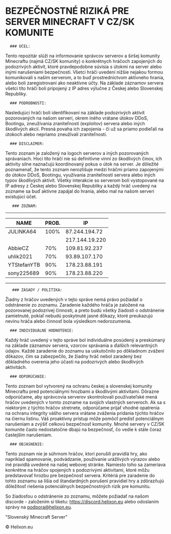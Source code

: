 # BEZPEČNOSTNÉ RIZIKÁ PRE SERVER MINECRAFT V CZ/SK KOMUNITE


      ### ÚČEL:


Tento repozitár slúži na informovanie správcov serverov a širšej komunity Minecraftu (najmä CZ/SK komunity) o konkrétnych hráčoch zapojených do podozrivých aktivít, ktoré pravdepodobne súvisia s útokmi na server alebo inými narušeniami bezpečnosti. Všetci hráči uvedení nižšie nejakou formou komunikovali s naším serverom, a to buď prostredníctvom aktívneho hrania, alebo boli zaregistrovaní ako neaktívne účty. Na základe záznamov servera všetci títo hráči boli pripojený z IP adres výlučne z Českej alebo Slovenskej Republiky.


      ### PODROBNOSTI:


Nasledujúci hráči boli identifikovaní na základe podozrivých aktivít pozorovaných na našom serveri, okrem iného vrátane útokov DDoS, Bootingu, zneužívania zraniteľností (exploitov) servera alebo iných škodlivých akcií. Presná povaha ich zapojenia - či už sa priamo podieľali na útokoch alebo nepriamo zneužívali zraniteľnosti.


      ### DISCLAIMER:


Tento zoznam je založený na logoch serverov a iných pozorovaných správaniach. Hoci títo hráči nie sú definitívne vinní zo škodlivých činov, ich aktivity silne naznačujú koordinovaný pokus o útok na server. Je dôležité poznamenať, že tento zoznam nerozlišuje medzi hráčmi priamo zapojenými do útokov DDoS, Bootingu, využívania zraniteľností servera alebo iných typov škodlivých aktivít. Všetky interakcie so serverom boli vystopované na IP adresy z Českej alebo Slovenskej Republiky a každý hráč uvedený na zozname sa buď aktívne zapájal do hrania, alebo mal na našom serveri existujúci účet.


       ### ZOZNAM:

________________________________________
|    NAME      | PROB.|       IP       |
|--------------|------|----------------|
| JULINKA64    | 100% |  87.244.194.72 |
|              |      | 217.144.19.220 |
| AbbieCZ      |  70% |  109.81.92.237 |
| uhlik2021    |  70% |  93.89.107.170 |
| YTStefanYTB  |  90% |  178.23.88.191 |
| sony225689   |  90% |  178.23.88.220 |
----------------------------------------


       ### ZÁSADY / POLITIKA:


Žiadny z hráčov uvedených v tejto správe nemá právo požiadať o odstránenie zo zoznamu. Zaradenie každého hráča je založené na pozorovanej podozrivej činnosti, a preto budú všetky žiadosti o odstránenie zamietnuté, pokiaľ nebudú poskytnuté jasné dôkazy, ktoré preukazujú nevinu hráča alebo činnosť bola výsledkom nedorozumenia.


      ### INDIVIDUÁLNE HODNOTENIE:


Každý hráč uvedený v tejto správe bol individuálne posúdený a preskúmaný na základe záznamov servera, vzorcov správania a ďalších relevantných údajov. Každé zaradenie do zoznamu sa uskutočnilo po dôkladnom zvážení dôkazov, čím sa zabezpečilo, že žiadny hráč nebol zaradený bez dôkladného overenia jeho účasti na podozrivých alebo škodlivých aktivitách.


      ### ODPORÚČANIE:


Tento zoznam bol vytvorený na ochranu českej a slovenskej komunity Minecraftu pred potenciálnymi hrozbami a škodlivými aktivitami. Dôrazne odporúčame, aby správcovia serverov skontrolovali používateľské mená hráčov uvedených v tomto zozname na svojich vlastných serveroch. Ak sa s niektorým z týchto hráčov stretnete, odporúčame prijať vhodné opatrenia na ochranu integrity vášho servera vrátane zváženia pridania týchto hráčov na čiernu listinu. Váš proaktívny prístup môže pomôcť predísť potenciálnym narušeniam a zvýšiť celkovú bezpečnosť komunity. Mnohé servery v CZ/SK komunite často nedostatočne dbajú na bezpečnosť, čo vedie k stále čoraz častejším narušeniam.


      ### OBJASNENIE:


Tento zoznam nie je súhrnom hráčov, ktorí porušili pravidlá hry, ako napríklad spamovanie, podvádzanie, používanie urážlivých výrazov alebo iné pravidlá uvedené na našej webovej stránke. Namiesto toho sa zameriava konkrétne na hráčov spojených s podozrivými aktivitami, ktoré môžu predstavovať hrozbu pre bezpečnosť servera. Kritériá pre zaradenie do tohto zoznamu sa líšia od štandardných porušení pravidiel hry a zdôrazňujú dôležitosť riešenia potenciálnych bezpečnostných rizík pre komunitu.

So žiadosťou o odstránenie zo zoznamu, môžete požiadať na našom discorde - založením si tiketu: https://discord.helixon.eu alebo odoslaním správy na podpora@helixon.eu.


"Slovenský Minecraft Server"

© Helixon.eu 
